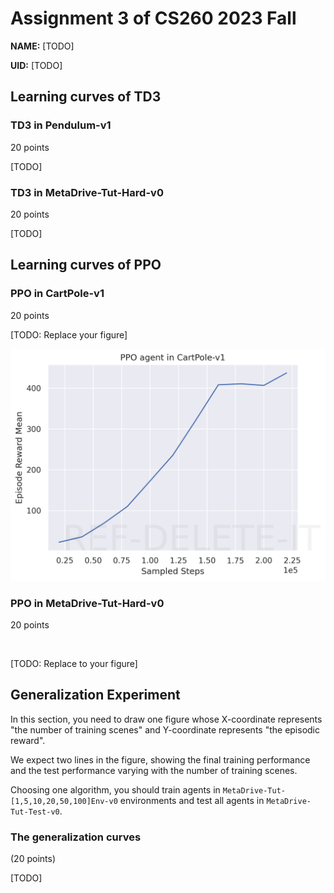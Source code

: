# Assignment 3 of CS260 2023 Fall

**NAME:** [TODO]

**UID:** [TODO]


## Learning curves of TD3

### TD3 in Pendulum-v1

20 points

[TODO]


### TD3 in MetaDrive-Tut-Hard-v0

20 points

[TODO]



## Learning curves of PPO


### PPO in CartPole-v1

20 points

[TODO: Replace your figure]

![](cartpole-ppo.png)





### PPO in MetaDrive-Tut-Hard-v0

20 points

![]()

[TODO: Replace to your figure]



## Generalization Experiment

In this section, you need to draw one figure
whose X-coordinate represents "the number of training scenes" and 
Y-coordinate represents "the episodic reward".

We expect two lines in the figure, showing the final training performance and 
the test performance varying with the number of training scenes. 

Choosing one algorithm, you should train agents in `MetaDrive-Tut-[1,5,10,20,50,100]Env-v0` environments and test all agents in `MetaDrive-Tut-Test-v0`.


### The generalization curves

(20 points)

[TODO]




